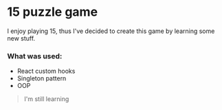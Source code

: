 # 15 puzzle game

I enjoy playing 15, thus I've decided to create this game by learning some new stuff. 

### What was used:
-   React custom hooks
-   Singleton pattern
-   OOP

> I'm still learning

